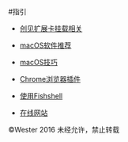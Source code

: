 #指引

- [创见扩展卡挂载相关](https://github.com/We5ter/How-To-Use-macOS/blob/master/创见扩展卡相关.md)
   
- [macOS软件推荐](https://github.com/We5ter/How-To-Use-macOS/blob/master/mac软件推荐.md)
   
- [macOS技巧](https://github.com/We5ter/How-To-Use-macOS/blob/master/mac小技巧.md)

- [Chrome浏览器插件](https://github.com/We5ter/How-To-Use-macOS/blob/master/chrome插件.md)

- [使用Fishshell](https://github.com/We5ter/How-To-Use-macOS/blob/master/使用fishshell.md)

- [在线网站](https://github.com/We5ter/How-To-Use-macOS/blob/master/在线网站.md)


&copy;Wester 2016  未经允许，禁止转载
